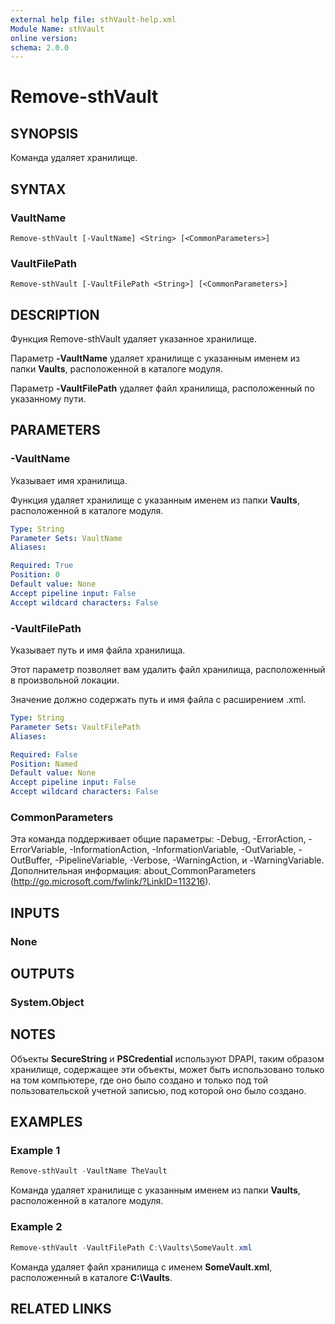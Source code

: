 ```yaml
---
external help file: sthVault-help.xml
Module Name: sthVault
online version:
schema: 2.0.0
---
```


# Remove-sthVault

## SYNOPSIS
Команда удаляет хранилище.

## SYNTAX

### VaultName
```
Remove-sthVault [-VaultName] <String> [<CommonParameters>]
```

### VaultFilePath
```
Remove-sthVault [-VaultFilePath <String>] [<CommonParameters>]
```

## DESCRIPTION
Функция Remove-sthVault удаляет указанное хранилище.

Параметр **-VaultName** удаляет хранилище с указанным именем из папки **Vaults**, расположенной в каталоге модуля.

Параметр **-VaultFilePath** удаляет файл хранилища, расположенный по указанному пути.

## PARAMETERS

### -VaultName
Указывает имя хранилища.

Функция удаляет хранилище с указанным именем из папки **Vaults**, расположенной в каталоге модуля.

```yaml
Type: String
Parameter Sets: VaultName
Aliases:

Required: True
Position: 0
Default value: None
Accept pipeline input: False
Accept wildcard characters: False
```

### -VaultFilePath
Указывает путь и имя файла хранилища.

Этот параметр позволяет вам удалить файл хранилища, расположенный в произвольной локации.

Значение должно содержать путь и имя файла с расширением .xml.

```yaml
Type: String
Parameter Sets: VaultFilePath
Aliases:

Required: False
Position: Named
Default value: None
Accept pipeline input: False
Accept wildcard characters: False
```

### CommonParameters
Эта команда поддерживает общие параметры: -Debug, -ErrorAction, -ErrorVariable, -InformationAction, -InformationVariable, -OutVariable, -OutBuffer, -PipelineVariable, -Verbose, -WarningAction, и -WarningVariable.
Дополнительная информация: about_CommonParameters (http://go.microsoft.com/fwlink/?LinkID=113216).

## INPUTS

### None

## OUTPUTS

### System.Object
## NOTES

Объекты **SecureString** и **PSCredential** используют DPAPI, таким образом хранилище, содержащее эти объекты, может быть использовано только на том компьютере, где оно было создано и только под той пользовательской учетной записью, под которой оно было создано.

## EXAMPLES

### Example 1
```powershell
Remove-sthVault -VaultName TheVault
```

Команда удаляет хранилище с указанным именем из папки **Vaults**, расположенной в каталоге модуля.

### Example 2
```powershell
Remove-sthVault -VaultFilePath C:\Vaults\SomeVault.xml
```

Команда удаляет файл хранилища с именем **SomeVault.xml**, расположенный в каталоге **C:\Vaults**.

## RELATED LINKS
